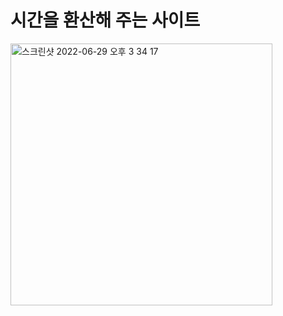 # 시간을 환산해 주는 사이트

<img width="419" alt="스크린샷 2022-06-29 오후 3 34 17" src="https://user-images.githubusercontent.com/67817682/176367814-4f9f603e-b511-43e2-9879-d2573f827ca3.png">
